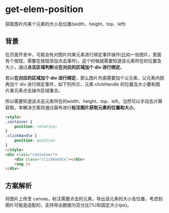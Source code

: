 # get-elem-position
获取图片内某个元素的大小及位置(width、height、top、left)

## 背景
在页面开发中，可能会有对图片内某元素进行绑定事件操作(比如一张图片，里面有个按钮，需要在按钮添加点击事件)，这个时候就需要知道该元素所在的位置及大小，通过**点击区域判断**或**在对应的区域加个 div 进行绑定**。

若以**在对应的区域加个 div 进行绑定**，那么图片外面需要加个父元素，父元素内部再加个 div 进行绑定事件，如下列所示，元素 clickHandle 的位置及大小要和图片某元素点击操作区域重合。

所以需要知道该点击元素所在的width、height、top、left，当然可以手动去计算获取，本解决方案将通过画布进行**标注图片获取元素的位置和大小**。

```html
<style>
.container {
	position: relative;
}
.clickHandle {
	position: position
}
</style>
<div class="container">
	<div class="clickHandle"></div>
	<img />
</div>
```
## 方案解析
将图片上传至 canvas，标注需要点击的元素，导出该元素的大小及位置，考虑到图片可能是适配的，支持导出数据为百分比(%)和固定大小(px)。

